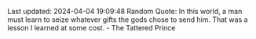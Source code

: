 Last updated: 2024-04-04 19:09:48
Random Quote: In this world, a man must learn to seize whatever gifts the gods chose to send him.  That was a lesson I learned at some cost.  -  The Tattered Prince